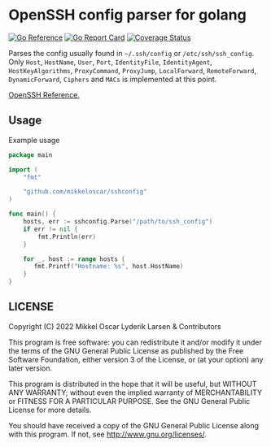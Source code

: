 # OpenSSH config parser for golang

[![Go Reference](https://pkg.go.dev/badge/github.com/mikkeloscar/sshconfig.svg)](https://pkg.go.dev/github.com/mikkeloscar/sshconfig)
[![Go Report Card](https://goreportcard.com/badge/github.com/mikkeloscar/sshconfig)](https://goreportcard.com/report/github.com/mikkeloscar/sshconfig)
[![Coverage Status](https://coveralls.io/repos/github/mikkeloscar/sshconfig/badge.svg)](https://coveralls.io/github/mikkeloscar/sshconfig)

Parses the config usually found in `~/.ssh/config` or `/etc/ssh/ssh_config`.
Only `Host`, `HostName`, `User`, `Port`, `IdentityFile`, `IdentityAgent`, `HostKeyAlgorithms`, `ProxyCommand`, `ProxyJump`, `LocalForward`, `RemoteForward`, `DynamicForward`, `Ciphers` and `MACs` is implemented at
this point.

[OpenSSH Reference.][openssh_man]

## Usage

Example usage

```go
package main

import (
    "fmt"

    "github.com/mikkeloscar/sshconfig"
)

func main() {
    hosts, err := sshconfig.Parse("/path/to/ssh_config")
    if err != nil {
        fmt.Println(err)
    }

    for _, host := range hosts {
       fmt.Printf("Hostname: %s", host.HostName)
    }
}
```

## LICENSE

Copyright (C) 2022  Mikkel Oscar Lyderik Larsen & Contributors

This program is free software: you can redistribute it and/or modify
it under the terms of the GNU General Public License as published by
the Free Software Foundation, either version 3 of the License, or
(at your option) any later version.

This program is distributed in the hope that it will be useful,
but WITHOUT ANY WARRANTY; without even the implied warranty of
MERCHANTABILITY or FITNESS FOR A PARTICULAR PURPOSE.  See the
GNU General Public License for more details.

You should have received a copy of the GNU General Public License
along with this program.  If not, see <http://www.gnu.org/licenses/>.

[openssh_man]: http://www.openbsd.org/cgi-bin/man.cgi/OpenBSD-current/man5/ssh_config.5?query=ssh_config&sec=5
